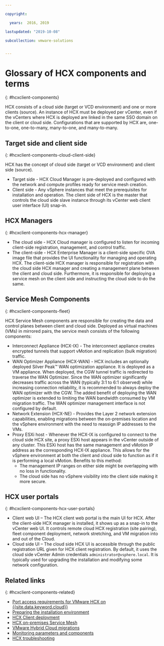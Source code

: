 ```yaml
---

copyright:

  years:  2016, 2019

lastupdated: "2019-10-08"

subcollection: vmware-solutions


---
```


# Glossary of HCX components and terms
{: #hcxclient-components}

HCX consists of a cloud side (target or VCD environment) and one or more clients (source). An instance of HCX must be deployed per vCenter, even if the vCenters where HCX is deployed are linked in the same SSO domain on the client or cloud side. Configurations that are supported by HCX are, one-to-one, one-to-many, many-to-one, and many-to-many.

## Target side and client side
{: #hcxclient-components-cloud-client-side}

HCX has the concept of cloud side (target or VCD environment) and client side (source).

- Target side - HCX Cloud Manager is pre-deployed and configured with the network and compute profiles ready for service mesh creation.  
- Client side - Any vSphere instances that meet the prerequisites for installation and operation. The client side of HCX is the master that controls the cloud side slave instance through its vCenter web client user interface (UI) snap-in.

## HCX Managers
{: #hcxclient-components-hcx-manager}

- The cloud side - HCX Cloud manager is configured to listen for incoming client-side registration, management, and control traffic.
- The client-side - HCX Enterprise Manager is a client-side specific OVA image file that provides the UI functionality for managing and operating HCX. The client-side HCX manager is responsible for registration with the cloud side HCX manager and creating a management plane between the client and cloud side. Furthermore, it is responsible for deploying a service mesh on the client side and instructing the cloud side to do the same.

## Service Mesh Components
{: #hcxclient-components-fleet}

HCX Service Mesh components are responsible for creating the data and control planes between client and cloud side. Deployed as virtual machines (VMs) in mirrored pairs, the service mesh consists of the following components:

- Interconnect Appliance (HCX-IX) - The interconnect appliance creates encrypted tunnels that support vMotion and replication (bulk migration) traffic.
- WAN Optimizer Appliance (HCX-WAN) - HCX includes an optionally deployed Silver Peak™ WAN optimization appliance. It is deployed as a VM appliance. When deployed, the CGW tunnel traffic is redirected to traverse the WAN Optimizer. Since the WAN optimizer significantly decreases traffic across the WAN (typically 3:1 to 6:1 observed) while increasing connection reliability, it is recommended to always deploy the WAN optimizer with the CGW. The added benefit of deploying the WAN optimizer is extended to limiting the WAN bandwidth consumed by VM migration traffic. The WAN optimizer management interface is not configured by default.
- Network Extension (HCX-NE) - Provides the Layer 2 network extension capabilities, enabling migrations between the on-premises location and the vSphere environment with the need to reassign IP addresses to the VMs.
- Proxy ESXi host - Whenever the HCX-IX is configured to connect to the cloud side HCX site, a proxy ESXi host appears in the vCenter outside of any cluster. This ESXi host has the same management and vMotion IP address as the corresponding HCX-IX appliance. This allows for the vSphere environment at both the client and cloud side to function as if it is performing a local vMotion. Benefits to this method:
  - The management IP ranges on either side might be overlapping with no loss in functionality.
  - The cloud side has no vSphere visibility into the client side making it more secure.

## HCX user portals
{: #hcxclient-components-hcx-user-portals}

- Client web UI – The HCX client web portal is the main UI for HCX. After the client-side HCX manager is installed, it shows up as a snap-in to the vCenter web UI. It controls remote cloud HCX registration (site pairing), fleet component deployment, network stretching, and VM migration into and out of the Cloud.
- Cloud side UI – The cloud side HCX UI is accessible through the public registration URL given for HCX client registration. By default, it uses the cloud side vCenter Admin credentials `administrator@vsphere.local`. It is typically used for upgrading the installation and modifying some network configuration.

## Related links
{: #hcxclient-components-related}

* [Port access requirements for VMware HCX on {{site.data.keyword.cloud}}](/docs/services/vmwaresolutions/services?topic=vmware-solutions-hcx-archi-port-req)
* [Preparing the installation environment](/docs/services/vmwaresolutions/services?topic=vmware-solutions-hcxclient-planning-prep-install)
* [HCX Client deployment](/docs/services/vmwaresolutions/services?topic=vmware-solutions-hcxclient-vcs-client-deployment)
* [HCX on-premises Service Mesh](/docs/services/vmwaresolutions/services?topic=vmware-solutions-hcxclient-vcs-mesh-deployment)
* [VMware Hybrid Cloud migrations](/docs/services/vmwaresolutions/services?topic=vmware-solutions-hcxclient-migrations)
* [Monitoring parameters and components](/docs/services/vmwaresolutions/services?topic=vmware-solutions-hcxclient-monitoring)
* [HCX troubleshooting](/docs/services/vmwaresolutions/services?topic=vmware-solutions-hcxclient-troubleshooting)
